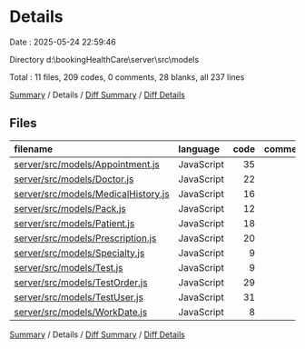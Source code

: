 # Details

Date : 2025-05-24 22:59:46

Directory d:\\bookingHealthCare\\server\\src\\models

Total : 11 files,  209 codes, 0 comments, 28 blanks, all 237 lines

[Summary](results.md) / Details / [Diff Summary](diff.md) / [Diff Details](diff-details.md)

## Files
| filename | language | code | comment | blank | total |
| :--- | :--- | ---: | ---: | ---: | ---: |
| [server/src/models/Appointment.js](/server/src/models/Appointment.js) | JavaScript | 35 | 0 | 4 | 39 |
| [server/src/models/Doctor.js](/server/src/models/Doctor.js) | JavaScript | 22 | 0 | 4 | 26 |
| [server/src/models/MedicalHistory.js](/server/src/models/MedicalHistory.js) | JavaScript | 16 | 0 | 1 | 17 |
| [server/src/models/Pack.js](/server/src/models/Pack.js) | JavaScript | 12 | 0 | 3 | 15 |
| [server/src/models/Patient.js](/server/src/models/Patient.js) | JavaScript | 18 | 0 | 1 | 19 |
| [server/src/models/Prescription.js](/server/src/models/Prescription.js) | JavaScript | 20 | 0 | 3 | 23 |
| [server/src/models/Specialty.js](/server/src/models/Specialty.js) | JavaScript | 9 | 0 | 3 | 12 |
| [server/src/models/Test.js](/server/src/models/Test.js) | JavaScript | 9 | 0 | 2 | 11 |
| [server/src/models/TestOrder.js](/server/src/models/TestOrder.js) | JavaScript | 29 | 0 | 3 | 32 |
| [server/src/models/TestUser.js](/server/src/models/TestUser.js) | JavaScript | 31 | 0 | 1 | 32 |
| [server/src/models/WorkDate.js](/server/src/models/WorkDate.js) | JavaScript | 8 | 0 | 3 | 11 |

[Summary](results.md) / Details / [Diff Summary](diff.md) / [Diff Details](diff-details.md)